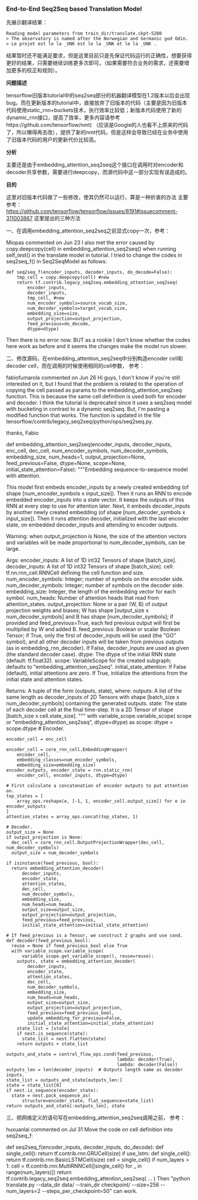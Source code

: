### End-to-End Seq2Seq based Translation Model

先展示翻译结果：

```
Reading model parameters from train_dir/translate.ckpt-5200
> The observatory is named after the Norwegian and Germanic god Odin.
> Le projet est le la _UNK est le la _UNK et le la _UNK .
```

结果暂时还不能满足要求，但是这里目前只是先保证代码运行的正确性，想要获得更好的结果，只需要继续训练更多次即可。（如果需要符合业务的需求，还需要增加更多的校正和规则）。

**问题描述**

tensorflow旧版本tutorial中的seq2seq部分的机器翻译模型在1.2版本以后会出现bug。而在更新版本的tutorial中，直接放弃了旧版本的代码（主要是因为旧版本代码使用static_rnn+buckets技术，执行效率比较低；新版本代码使用了新的dynamic_rnn接口，提高了效率，更多内容请参考https://github.com/tensorflow/nmt) （应该是Google的人也看不上原来的代码了，所以懒得再去改），提供了新的nmt代码，但是这样会导致已经在业务中使用了旧版本代码的用户的更新代价比较高。

**分析**

主要还是由于embedding_attention_seq2seq这个接口在调用时对encoder和decoder共享参数，需要进行deepcopy，而源代码中这一部分实现有误造成的。

**目的**

这里对旧版本代码做了一些修改，使其仍然可以运行，算是一种折衷的办法
主要参考：https://github.com/tensorflow/tensorflow/issues/8191#issuecomment-311003867 这里提出的三种方法

一、在调用embedding_attention_seq2seq之前显式copy一次，参考：

Miopas commented on Jun 23
I also met the error caused by copy.deepcopy(cell) in embedding_attention_seq2seq() when running self_test() in the translate model in tutorial.
I tried to change the codes in seq2seq_f() in Seq2SeqModel as follows:

    def seq2seq_f(encoder_inputs, decoder_inputs, do_decode=False):
        tmp_cell = copy.deepcopy(cell) #new
        return tf.contrib.legacy_seq2seq.embedding_attention_seq2seq(
            encoder_inputs,
            decoder_inputs,
            tmp_cell, #new
            num_encoder_symbols=source_vocab_size,
            num_decoder_symbols=target_vocab_size,
            embedding_size=size,
            output_projection=output_projection,
            feed_previous=do_decode,
            dtype=dtype)
Then there is no error now.
BUT as a rookie I don't know whether the codes here work as before and it seems the changes make the model run slower.

二、修改源码，在embedding_attention_seq2seq中分别构造encoder cell和decoder cell，而在调用的时候使用相同的cell参数， 参考：

fabiofumarola commented on Jun 26
Hi guys, I don't know if you're still interested on it, but I found that the problem is related to the operation of copying the cell passed as params to the embedding_attention_seq2seq function. This is because the same cell definition is used both for encoder and decoder. I think the tutorial is deprecated since it uses a seq2seq model with bucketing in contrast to a dynamic seq2seq. But, I'm pasting a modified function that works. The function is updated in the file tensorflow/contrib/legacy_seq2seq/python/ops/seq2seq.py.

thanks,
Fabio

def embedding_attention_seq2seq(encoder_inputs,
                                decoder_inputs,
                                enc_cell,
                                dec_cell,
                                num_encoder_symbols,
                                num_decoder_symbols,
                                embedding_size,
                                num_heads=1,
                                output_projection=None,
                                feed_previous=False,
                                dtype=None,
                                scope=None,
                                initial_state_attention=False):
  """Embedding sequence-to-sequence model with attention.

  This model first embeds encoder_inputs by a newly created embedding (of shape
  [num_encoder_symbols x input_size]). Then it runs an RNN to encode
  embedded encoder_inputs into a state vector. It keeps the outputs of this
  RNN at every step to use for attention later. Next, it embeds decoder_inputs
  by another newly created embedding (of shape [num_decoder_symbols x
  input_size]). Then it runs attention decoder, initialized with the last
  encoder state, on embedded decoder_inputs and attending to encoder outputs.

  Warning: when output_projection is None, the size of the attention vectors
  and variables will be made proportional to num_decoder_symbols, can be large.

  Args:
    encoder_inputs: A list of 1D int32 Tensors of shape [batch_size].
    decoder_inputs: A list of 1D int32 Tensors of shape [batch_size].
    cell: tf.nn.rnn_cell.RNNCell defining the cell function and size.
    num_encoder_symbols: Integer; number of symbols on the encoder side.
    num_decoder_symbols: Integer; number of symbols on the decoder side.
    embedding_size: Integer, the length of the embedding vector for each symbol.
    num_heads: Number of attention heads that read from attention_states.
    output_projection: None or a pair (W, B) of output projection weights and
      biases; W has shape [output_size x num_decoder_symbols] and B has
      shape [num_decoder_symbols]; if provided and feed_previous=True, each
      fed previous output will first be multiplied by W and added B.
    feed_previous: Boolean or scalar Boolean Tensor; if True, only the first
      of decoder_inputs will be used (the "GO" symbol), and all other decoder
      inputs will be taken from previous outputs (as in embedding_rnn_decoder).
      If False, decoder_inputs are used as given (the standard decoder case).
    dtype: The dtype of the initial RNN state (default: tf.float32).
    scope: VariableScope for the created subgraph; defaults to
      "embedding_attention_seq2seq".
    initial_state_attention: If False (default), initial attentions are zero.
      If True, initialize the attentions from the initial state and attention
      states.

  Returns:
    A tuple of the form (outputs, state), where:
      outputs: A list of the same length as decoder_inputs of 2D Tensors with
        shape [batch_size x num_decoder_symbols] containing the generated
        outputs.
      state: The state of each decoder cell at the final time-step.
        It is a 2D Tensor of shape [batch_size x cell.state_size].
  """
  with variable_scope.variable_scope(
      scope or "embedding_attention_seq2seq", dtype=dtype) as scope:
    dtype = scope.dtype
    # Encoder.
    
    encoder_cell = enc_cell
    
    encoder_cell = core_rnn_cell.EmbeddingWrapper(
        encoder_cell,
        embedding_classes=num_encoder_symbols,
        embedding_size=embedding_size)
    encoder_outputs, encoder_state = rnn.static_rnn(
        encoder_cell, encoder_inputs, dtype=dtype)
    
    # First calculate a concatenation of encoder outputs to put attention on.
    top_states = [
        array_ops.reshape(e, [-1, 1, encoder_cell.output_size]) for e in encoder_outputs
    ]
    attention_states = array_ops.concat(top_states, 1)
    
    # Decoder.
    output_size = None
    if output_projection is None:
      dec_cell = core_rnn_cell.OutputProjectionWrapper(dec_cell, num_decoder_symbols)
      output_size = num_decoder_symbols
    
    if isinstance(feed_previous, bool):
      return embedding_attention_decoder(
          decoder_inputs,
          encoder_state,
          attention_states,
          dec_cell,
          num_decoder_symbols,
          embedding_size,
          num_heads=num_heads,
          output_size=output_size,
          output_projection=output_projection,
          feed_previous=feed_previous,
          initial_state_attention=initial_state_attention)
    
    # If feed_previous is a Tensor, we construct 2 graphs and use cond.
    def decoder(feed_previous_bool):
      reuse = None if feed_previous_bool else True
      with variable_scope.variable_scope(
          variable_scope.get_variable_scope(), reuse=reuse):
        outputs, state = embedding_attention_decoder(
            decoder_inputs,
            encoder_state,
            attention_states,
            dec_cell,
            num_decoder_symbols,
            embedding_size,
            num_heads=num_heads,
            output_size=output_size,
            output_projection=output_projection,
            feed_previous=feed_previous_bool,
            update_embedding_for_previous=False,
            initial_state_attention=initial_state_attention)
        state_list = [state]
        if nest.is_sequence(state):
          state_list = nest.flatten(state)
        return outputs + state_list
    
    outputs_and_state = control_flow_ops.cond(feed_previous,
                                              lambda: decoder(True),
                                              lambda: decoder(False))
    outputs_len = len(decoder_inputs)  # Outputs length same as decoder inputs.
    state_list = outputs_and_state[outputs_len:]
    state = state_list[0]
    if nest.is_sequence(encoder_state):
      state = nest.pack_sequence_as(
          structure=encoder_state, flat_sequence=state_list)
    return outputs_and_state[:outputs_len], state

三、把网络定义的语句写在embedding_attention_seq2seq调用之前， 参考：

huxuanlai commented on Jul 31
Move the code on cell definition into seq2seq_f:

def seq2seq_f(encoder_inputs, decoder_inputs, do_decode):
      def single_cell():
        return tf.contrib.rnn.GRUCell(size)
      if use_lstm:
        def single_cell():
          return tf.contrib.rnn.BasicLSTMCell(size)
      cell = single_cell()
      if num_layers > 1:
        cell = tf.contrib.rnn.MultiRNNCell([single_cell() for _ in range(num_layers)])
      return tf.contrib.legacy_seq2seq.embedding_attention_seq2seq(
      ...
      )
Then "python translate.py --data_dir data/ --train_dir checkpoint/ --size=256 --num_layers=2 --steps_per_checkpoint=50" can work.